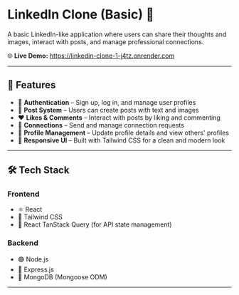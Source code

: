 # LinkedIn Clone (Basic) 🔗  

A basic LinkedIn-like application where users can share their thoughts and images, interact with posts, and manage professional connections.  

🌐 **Live Demo:** https://linkedin-clone-1-j4tz.onrender.com 

---

## 🚀 Features  

- 🔐 **Authentication** – Sign up, log in, and manage user profiles  
- 📝 **Post System** – Users can create posts with text and images  
- ❤️ **Likes & Comments** – Interact with posts by liking and commenting  
- 👥 **Connections** – Send and manage connection requests  
- 👤 **Profile Management** – Update profile details and view others' profiles  
- 🎨 **Responsive UI** – Built with Tailwind CSS for a clean and modern look  

---

## 🛠 Tech Stack  

### Frontend  
- ⚛️ React  
- 🎨 Tailwind CSS  
- 🔄 React TanStack Query (for API state management)  

### Backend  
- 🟢 Node.js  
- 🚏 Express.js  
- 🍃 MongoDB (Mongoose ODM)  

---



